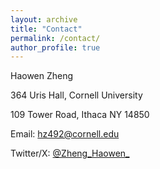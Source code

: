 ```yaml
---
layout: archive
title: "Contact"
permalink: /contact/
author_profile: true
---
```


Haowen Zheng

364 Uris Hall, Cornell University

109 Tower Road, Ithaca NY 14850

Email: hz492@cornell.edu

Twitter/X: [@Zheng_Haowen_](https://x.com/Zheng_Haowen_)


